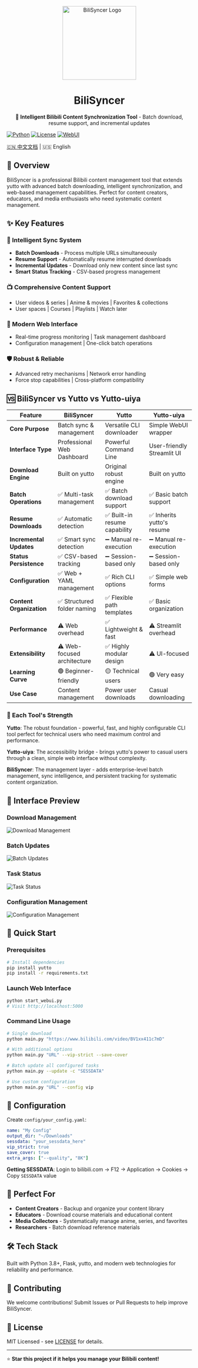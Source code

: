 <div align="center">
  <img src="pictures/Logo.png" alt="BiliSyncer Logo" width="200">
  
  # BiliSyncer

  🎯 **Intelligent Bilibili Content Synchronization Tool** - Batch download, resume support, and incremental updates
</div>

[![Python](https://img.shields.io/badge/Python-3.8%2B-blue.svg)](https://python.org)
[![License](https://img.shields.io/badge/License-MIT-green.svg)](LICENSE)
[![WebUI](https://img.shields.io/badge/WebUI-Available-brightgreen.svg)](webui)

[🇨🇳 中文文档](README_ZH.md) | 🇺🇸 English

## 🌟 Overview

BiliSyncer is a professional Bilibili content management tool that extends yutto with advanced batch downloading, intelligent synchronization, and web-based management capabilities. Perfect for content creators, educators, and media enthusiasts who need systematic content management.

## ✨ Key Features

### 🔄 Intelligent Sync System
- **Batch Downloads** - Process multiple URLs simultaneously
- **Resume Support** - Automatically resume interrupted downloads
- **Incremental Updates** - Download only new content since last sync
- **Smart Status Tracking** - CSV-based progress management

### 📺 Comprehensive Content Support
- User videos & series | Anime & movies | Favorites & collections
- User spaces | Courses | Playlists | Watch later

### 🎨 Modern Web Interface
- Real-time progress monitoring | Task management dashboard
- Configuration management | One-click batch operations

### 🛡️ Robust & Reliable
- Advanced retry mechanisms | Network error handling
- Force stop capabilities | Cross-platform compatibility

## 🆚 BiliSyncer vs Yutto vs Yutto-uiya

| Feature | BiliSyncer | Yutto | Yutto-uiya |
|---------|------------|-------|------------|
| **Core Purpose** | Batch sync & management | Versatile CLI downloader | Simple WebUI wrapper |
| **Interface Type** | Professional Web Dashboard | Powerful Command Line | User-friendly Streamlit UI |
| **Download Engine** | Built on yutto | Original robust engine | Built on yutto |
| **Batch Operations** | ✅ Multi-task management | ✅ Batch download support | ✅ Basic batch support |
| **Resume Downloads** | ✅ Automatic detection | ✅ Built-in resume capability | ✅ Inherits yutto's resume |
| **Incremental Updates** | ✅ Smart sync detection | ➖ Manual re-execution | ➖ Manual re-execution |
| **Status Persistence** | ✅ CSV-based tracking | ➖ Session-based only | ➖ Session-based only |
| **Configuration** | ✅ Web + YAML management | ✅ Rich CLI options | ✅ Simple web forms |
| **Content Organization** | ✅ Structured folder naming | ✅ Flexible path templates | ✅ Basic organization |
| **Performance** | ⚠️ Web overhead | ✅ Lightweight & fast | ⚠️ Streamlit overhead |
| **Extensibility** | ⚠️ Web-focused architecture | ✅ Highly modular design | ⚠️ UI-focused |
| **Learning Curve** | 🟢 Beginner-friendly | 🟡 Technical users | 🟢 Very easy |
| **Use Case** | Content management | Power user downloads | Casual downloading |

### 🎯 Each Tool's Strength

**Yutto**: The robust foundation - powerful, fast, and highly configurable CLI tool perfect for technical users who need maximum control and performance.

**Yutto-uiya**: The accessibility bridge - brings yutto's power to casual users through a clean, simple web interface without complexity.

**BiliSyncer**: The management layer - adds enterprise-level batch management, sync intelligence, and persistent tracking for systematic content organization.

## 📱 Interface Preview

### Download Management
![Download Management](pictures/example-1.png)

### Batch Updates
![Batch Updates](pictures/example-2.png)

### Task Status
![Task Status](pictures/example-3.png)

### Configuration Management
![Configuration Management](pictures/example-4.png)

## 🚀 Quick Start

### Prerequisites
```bash
# Install dependencies
pip install yutto
pip install -r requirements.txt
```

### Launch Web Interface
```bash
python start_webui.py
# Visit http://localhost:5000
```

### Command Line Usage
```bash
# Single download
python main.py "https://www.bilibili.com/video/BV1xx411c7mD"

# With additional options
python main.py "URL" --vip-strict --save-cover

# Batch update all configured tasks
python main.py --update -c "SESSDATA"

# Use custom configuration
python main.py "URL" --config vip
```

## 🔧 Configuration

Create `config/your_config.yaml`:
```yaml
name: "My Config"
output_dir: "~/Downloads"
sessdata: "your_sessdata_here"
vip_strict: true
save_cover: true
extra_args: ["--quality", "8K"]
```

**Getting SESSDATA**: Login to bilibili.com → F12 → Application → Cookies → Copy `SESSDATA` value

## 🎯 Perfect For

- **Content Creators** - Backup and organize your content library
- **Educators** - Download course materials and educational content
- **Media Collectors** - Systematically manage anime, series, and favorites
- **Researchers** - Batch download reference materials

## 🛠️ Tech Stack

Built with Python 3.8+, Flask, yutto, and modern web technologies for reliability and performance.

## 🤝 Contributing

We welcome contributions! Submit Issues or Pull Requests to help improve BiliSyncer.

## 📜 License

MIT Licensed - see [LICENSE](LICENSE) for details.

---

⭐ **Star this project if it helps you manage your Bilibili content!** 